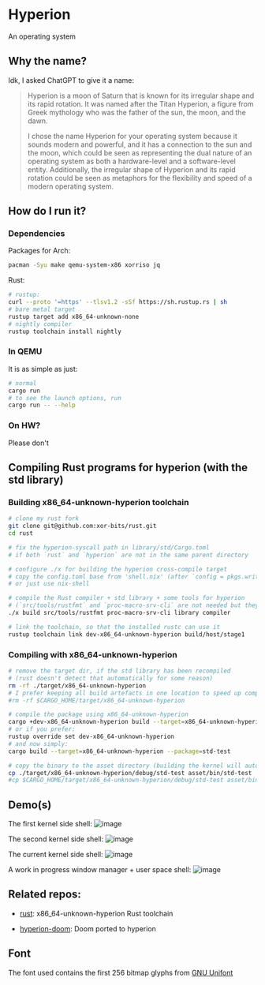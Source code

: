 # Hyperion

An operating system

## Why the name?

Idk, I asked ChatGPT to give it a name:

> Hyperion is a moon of Saturn that is known for its irregular shape and its rapid rotation.
> It was named after the Titan Hyperion, a figure from Greek mythology who was the father of the sun,
> the moon, and the dawn.
>
> I chose the name Hyperion for your operating system because it sounds modern and powerful, and it
> has a connection to the sun and the moon, which could be seen as representing the dual nature of an
> operating system as both a hardware-level and a software-level entity. Additionally, the irregular
> shape of Hyperion and its rapid rotation could be seen as metaphors for the flexibility and speed
> of a modern operating system.

## How do I run it?

### Dependencies

Packages for Arch:
```bash
pacman -Syu make qemu-system-x86 xorriso jq
```

Rust:
```bash
# rustup:
curl --proto '=https' --tlsv1.2 -sSf https://sh.rustup.rs | sh
# bare metal target
rustup target add x86_64-unknown-none
# nightly compiler
rustup toolchain install nightly
```

### In QEMU

It is as simple as just:

```bash
# normal
cargo run
# to see the launch options, run
cargo run -- --help
```

### On HW?

Please don't

## Compiling Rust programs for hyperion (with the std library)

### Building x86_64-unknown-hyperion toolchain
```bash
# clone my rust fork
git clone git@github.com:xor-bits/rust.git
cd rust

# fix the hyperion-syscall path in library/std/Cargo.toml
# if both `rust` and `hyperion` are not in the same parent directory

# configure ./x for building the hyperion cross-compile target
# copy the config.toml base from 'shell.nix' (after `config = pkgs.writeText "rustc-config"`)
# or just use nix-shell

# compile the Rust compiler + std library + some tools for hyperion
# (`src/tools/rustfmt` and `proc-macro-srv-cli` are not needed but they are nice for me)
./x build src/tools/rustfmt proc-macro-srv-cli library compiler

# link the toolchain, so that the installed rustc can use it
rustup toolchain link dev-x86_64-unknown-hyperion build/host/stage1

```

### Compiling with x86_64-unknown-hyperion
```bash
# remove the target dir, if the std library has been recompiled
# (rust doesn't detect that automatically for some reason)
rm -rf ./target/x86_64-unknown-hyperion
# I prefer keeping all build artefacts in one location to speed up compilation and reduce disk use:
#rm -rf $CARGO_HOME/target/x86_64-unknown-hyperion

# compile the package using x86_64-unknown-hyperion
cargo +dev-x86_64-unknown-hyperion build --target=x86_64-unknown-hyperion --bin=std-test
# or if you prefer:
rustup override set dev-x86_64-unknown-hyperion
# and now simply:
cargo build --target=x86_64-unknown-hyperion --package=std-test

# copy the binary to the asset directory (building the kernel will automatically embed it)
cp ./target/x86_64-unknown-hyperion/debug/std-test asset/bin/std-test
#cp $CARGO_HOME/target/x86_64-unknown-hyperion/debug/std-test asset/bin/std-test
```

## Demo(s)

The first kernel side shell:
![image](https://github.com/xor-bits/hyperion/assets/42496863/cde71ecf-825f-4e5b-9a32-f204ffbef6e7)

The second kernel side shell:
![image](https://github.com/xor-bits/hyperion/assets/42496863/76460288-d6d7-47de-ab1b-399d0a91dc80)

The current kernel side shell:
![image](https://github.com/xor-bits/hyperion/assets/42496863/4d59dc17-32fd-478d-91e4-5cb745ff1f2a)

A work in progress window manager + user space shell:
![image](https://github.com/xor-bits/hyperion/assets/42496863/1760a3d0-1c6f-450b-84e6-b7724612facf)

## Related repos:

 - [rust](https://github.com/xor-bits/rust): x86_64-unknown-hyperion Rust toolchain

 - [hyperion-doom](https://github.com/xor-bits/hyperion-doom): Doom ported to hyperion

## Font

The font used contains the first 256 bitmap glyphs from [GNU Unifont](http://unifoundry.com/)
